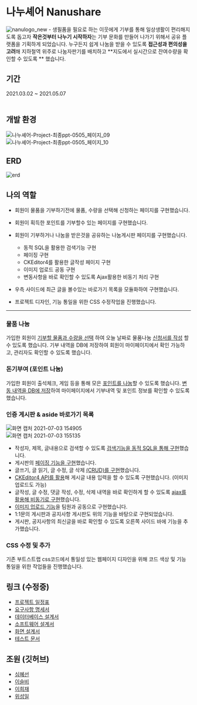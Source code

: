  

# 나누셰어 Nanushare 


![nanulogo_new](https://user-images.githubusercontent.com/43713628/124374352-94f28a80-dcd5-11eb-9fac-66a491b711c2.png) - 생필품을 필요로 하는 이웃에게 기부를 통해 일상생활이 편리해지도록 돕고자 **작은것부터 나누기 시작하자**는 기부 문화를 만들어 나가기 위해서 공유 플랫폼을 기획하게 되었습니다. 누구든지 쉽게 나눔을 받을 수 있도록 **접근성과 편의성을 고려**해 지하철역 위주로 나눔자판기를 배치하고 **지도에서 실시간으로 잔여수량을 확인할 수 있도록 ** 했습니다.
<br/>

## 기간

2021.03.02 ~ 2021.05.07  
<br/>

## 개발 환경

![나누셰어-Project-최종ppt-0505_페이지_09](https://user-images.githubusercontent.com/43713628/124374120-93c05e00-dcd3-11eb-9666-f7e9e9035336.jpg) 
![나누셰어-Project-최종ppt-0505_페이지_10](https://user-images.githubusercontent.com/43713628/124374122-958a2180-dcd3-11eb-93b5-b176971c1af4.jpg)

## ERD

![erd](https://user-images.githubusercontent.com/43713628/124374204-3e388100-dcd4-11eb-880a-8960ae63c0ae.png)

## 나의 역할

- 회원이 물품을 기부하기전에 물품, 수량을 선택해 신청하는 페이지를 구현했습니다.

- 회원이 획득한 포인트를 기부할수 있는 페이지를 구현했습니다.
  
- 회원이 기부하거나 나눔을 받은것을 공유하는 나눔게시판 페이지를 구현했습니다.
  - 동적 SQL을 활용한 검색기능 구현
  - 페이징 구현
  - CKEditor4를 활용한 글작성 페이지 구현
  - 이미지 업로드 공동 구현
  - 변동사항을 바로 확인할 수 있도록 Ajax활용한 비동기 처리 구현
  
- 우측 사이드에 최근 글을 볼수있는 바로가기 목록을 모듈화하여 구현했습니다.
  
- 프로젝트 디자인, 기능 통일을 위한 CSS 수정작업을 진행했습니다.
 
<hr>

### 물품 나눔

가입한 회원이 <u>기부할 물품과 수량을 선택</u> 하여 오늘 날짜로 물품나눔 <u>신청서를 작성</u> 할 수 있도록 했습니다. 기부 내역을 DB에 저장하여 회원이 마이페이지에서 확인 가능하고, 관리자도 확인할 수 있도록 했습니다.

### 돈기부여 (포인트 나눔)

가입한 회원이 출석체크, 게임 등을 통해 모은 <u>포인트를 나눔</u>할 수 있도록 했습니다. <u>변동 내역을 DB에 저장</u>하여 마이페이지에서 기부내역 및 포인트 정보를 확인할 수 있도록 했습니다.

### 인증 게시판 & aside 바로가기 목록

![화면 캡처 2021-07-03 154905](https://user-images.githubusercontent.com/43713628/124374445-311c9180-dcd6-11eb-8f0e-d3fc6384515d.png)  <br/>
![화면 캡처 2021-07-03 155135](https://user-images.githubusercontent.com/43713628/124374447-3548af00-dcd6-11eb-8d7a-961f2bd17fda.png)  <br/>


- 작성자, 제목, 글내용으로 검색할 수 있도록 <u>검색기능을 동적 SQL을 통해 구현</u>했습니다.
- 게시판의 <u>페이징 기능을 구현</u>했습니다.
- 글쓰기, 글 읽기, 글 수정, 글 삭제 <u>(CRUD)를 구현</u>했습니다.
- <u>CKEditor4 API를 활용</u>해 게시글 내용 입력을 할 수 있도록 구현했습니다.  (이미지 업로드도 가능)
- 글작성, 글 수정, 댓글 작성, 수정, 삭제 내역을 바로 확인하게 할 수 있도록 <u>ajax를 활용해 비동기로 구현</u>했습니다.
- <u>이미지 업로드 기능</u>을 팀원과 공동으로 구현했습니다.
- 1:1문의 게시판과 공지사항 게시판도 위의 기능을 바탕으로 구현되었습니다.
- 게시판, 공지사항의 최신글을 바로 확인할 수 있도록 오른쪽 사이드 바에 기능을 추가했습니다.
  
### CSS 수정 및 추가

  기존 부트스트랩 css코드에서 통일성 있는 웹페이지 디자인을 위해 코드 색상 및 기능 통일을 위한 작업들을 진행했습니다.
  <br/>

## 링크 (수정중)

- [프로젝트 일정표](https://docs.google.com/spreadsheets/d/1ME5_bBikOx7_cQHwPiANDGv5_HBU7tCQ_JnezfY6In8/edit#gid=0)
- [요구사항 명세서](https://docs.google.com/spreadsheets/d/1ME5_bBikOx7_cQHwPiANDGv5_HBU7tCQ_JnezfY6In8/edit#gid=639719371)
- [데이터베이스 설계서](https://docs.google.com/presentation/d/1SpSda-RYgJhQMHcwP1t0frVp4RSlrN8r_riUHj3Gxvg/edit?usp=sharing)
- [소프트웨어 설계서](https://docs.google.com/presentation/d/1Lt8Qmjtl40dYusTRCoMX1R4KuWMoXd4X07D4pi5ZFZA/edit#slide=id.p)
- [화면 설계서](https://documentcloud.adobe.com/link/track?uri=urn:aaid:scds:US:9dcac066-eef4-4b5d-9f68-3fcd91389ca6)
- [테스트 문서](https://docs.google.com/presentation/d/1dbqVaYyNHt3PsqDUZKz1kVKeShTPsPwaOvBca1moK5A/edit#slide=id.gd083f20291_2_0)

## 조원 (깃허브)

- [심혜선](https://github.com/anallrounder)
- [이슬비](https://github.com/seulpi)
- [이희재](https://github.com/hjlee113)
- [위성일](https://github.com/castle1)
